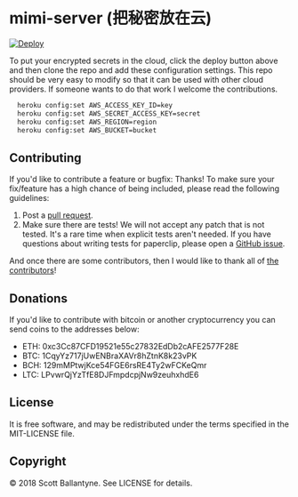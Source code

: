 mimi-server (把秘密放在云)
=========

[![Deploy](https://www.herokucdn.com/deploy/button.svg)](https://heroku.com/deploy?template=https://github.com/ballantyne/mimi-server)

To put your encrypted secrets in the cloud, click the deploy button above and then clone the repo and add these configuration settings.  This repo should be very easy to modify so that it can be used with other cloud providers.  If someone wants to do that work I welcome the contributions.

```bash
  heroku config:set AWS_ACCESS_KEY_ID=key
  heroku config:set AWS_SECRET_ACCESS_KEY=secret
  heroku config:set AWS_REGION=region
  heroku config:set AWS_BUCKET=bucket
```

Contributing
------------

If you'd like to contribute a feature or bugfix: Thanks! To make sure your fix/feature has a high chance of being included, please read the following guidelines:

1. Post a [pull request](https://github.com/ballantyne/mimi-serve/compare/).
2. Make sure there are tests! We will not accept any patch that is not tested.
   It's a rare time when explicit tests aren't needed. If you have questions
   about writing tests for paperclip, please open a
   [GitHub issue](https://github.com/ballantyne/mimi-serve/issues/new).


And once there are some contributors, then I would like to thank all of [the contributors](https://github.com/ballantyne/mimi-serve/graphs/contributors)!


Donations
------------

If you'd like to contribute with bitcoin or another cryptocurrency you can send coins to the addresses below:

* ETH: 0xc3Cc87CFD19521e55c27832EdDb2cAFE2577F28E
* BTC: 1CqyYz717jUwENBraXAVr8hZtnK8k23vPK
* BCH: 129mMPtwjKce54FGE6rsRE4Ty2wFCKeQmr
* LTC: LPvwrQjYzTfE8DJFmpdcpjNw9zeuhxhdE6

License
-------

It is free software, and may be redistributed under the terms specified in the MIT-LICENSE file.

Copyright
-------
© 2018 Scott Ballantyne. See LICENSE for details.
